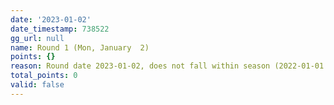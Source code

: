 ```yaml
---
date: '2023-01-02'
date_timestamp: 738522
gg_url: null
name: Round 1 (Mon, January  2)
points: {}
reason: Round date 2023-01-02, does not fall within season (2022-01-01 to 2022-12-30)
total_points: 0
valid: false
---
```

